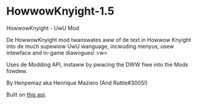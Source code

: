 # HowwowKnyight-1.5
HowwowKnyight - UwU Mod

De HowwowKnyight mod twanswates aww of de text in Howwow Knyight into de much supewiow UwU wanguage, incwuding menyus, usew intewface and in-game diawogues! >w<

Uses de Modding API, instaww by pwacing the DWW fiwe into the Mods fowdew.

By Henpemaz aka Henrique Maziero (And Ruttie#3005!)

Built on [this api](https://github.com/hk-modding/api/actions/runs/998921662).
